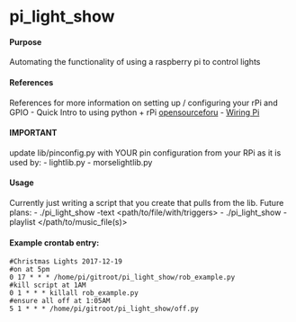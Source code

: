 pi_light_show
=============

#### Purpose
Automating the functionality of using a raspberry pi to control lights

#### References
References for more information on setting up / configuring your rPi and GPIO
    - Quick Intro to using python + rPi [opensourceforu](https://opensourceforu.com/2017/07/introduction-raspberry-pi-gpio-programming-using-python/)
    - [Wiring Pi](http://wiringpi.com)

#### IMPORTANT
update lib/pinconfig.py with YOUR pin configuration from your RPi as it is used by:
    - lightlib.py
    - morselightlib.py

#### Usage
Currently just writing a script that you create that pulls from the lib.
Future plans:
    - ./pi_light_show -text <path/to/file/with/triggers>
    - ./pi_light_show -playlist </path/to/music_file(s)>

#### Example crontab entry:
    #Christmas Lights 2017-12-19
    #on at 5pm
    0 17 * * * /home/pi/gitroot/pi_light_show/rob_example.py
    #kill script at 1AM
    0 1 * * * killall rob_example.py
    #ensure all off at 1:05AM
    5 1 * * * /home/pi/gitroot/pi_light_show/off.py
